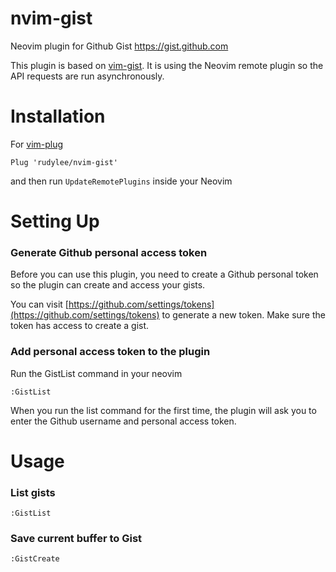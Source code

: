 # nvim-gist

Neovim plugin for Github Gist https://gist.github.com

This plugin is based on [vim-gist](https://github.com/mattn/vim-gist). It is using the Neovim remote plugin so the API requests are run asynchronously.

# Installation

For [vim-plug](https://github.com/junegunn/vim-plug)

```
Plug 'rudylee/nvim-gist'
```

and then run `UpdateRemotePlugins` inside your Neovim

# Setting Up

### Generate Github personal access token

Before you can use this plugin, you need to create a Github personal token so the plugin can create and access your gists.

You can visit [https://github.com/settings/tokens](https://github.com/settings/tokens) to generate a new token. Make sure the token has access to create a gist.

### Add personal access token to the plugin

Run the GistList command in your neovim

```
:GistList
```

When you run the list command for the first time, the plugin will ask you to enter the Github username and personal access token.

# Usage

### List gists

```
:GistList
```

### Save current buffer to Gist

```
:GistCreate
```
